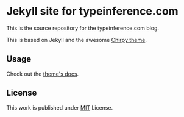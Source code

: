 # Jekyll site for typeinference.com

This is the source repository for the typeinference.com blog.

This is based on Jekyll and the awesome [Chirpy theme][chirpy]. 

## Usage

Check out the [theme's docs](https://github.com/cotes2020/jekyll-theme-chirpy/wiki).

## License

This work is published under [MIT][mit] License.

[chirpy]: https://github.com/cotes2020/jekyll-theme-chirpy/
[mit]: https://github.com/cotes2020/chirpy-starter/blob/master/LICENSE
